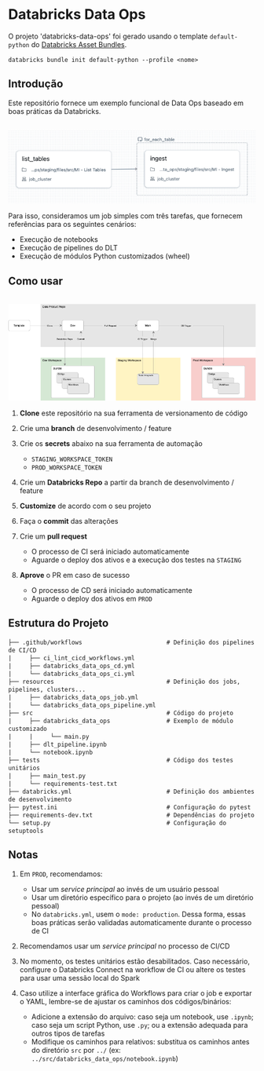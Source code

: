 # Databricks Data Ops

O projeto 'databricks-data-ops' foi gerado usando o template `default-python` do [Databricks Asset Bundles](https://docs.databricks.com/en/dev-tools/bundles/index.html).
```
databricks bundle init default-python --profile <nome>
```

## Introdução

Este repositório fornece um exemplo funcional de Data Ops baseado em boas práticas da Databricks.<br><br>

<img src="https://github.com/vorodrigues/databricks-data-ops/blob/main/img/workflow.png?raw=true" width=1000/>

Para isso, consideramos um job simples com três tarefas, que fornecem referências para os seguintes cenários: 
* Execução de notebooks
* Execução de pipelines do DLT
* Execução de módulos Python customizados (wheel)

## Como usar
<br>
<img src="https://github.com/vorodrigues/databricks-data-ops/blob/main/img/data-ops.png?raw=true" width=1000/>

1. **Clone** este repositório na sua ferramenta de versionamento de código

1. Crie uma **branch** de desenvolvimento / feature

1. Crie os **secrets** abaixo na sua ferramenta de automação
   * `STAGING_WORKSPACE_TOKEN`
   * `PROD_WORKSPACE_TOKEN`

1. Crie um **Databricks Repo** a partir da branch de desenvolvimento / feature

1. **Customize** de acordo com o seu projeto

1. Faça o **commit** das alterações

1. Crie um **pull request**
   * O processo de CI será iniciado automaticamente
   * Aguarde o deploy dos ativos e a execução dos testes na `STAGING`

1. **Aprove** o PR em caso de sucesso
   * O processo de CD será iniciado automaticamente
   * Aguarde o deploy dos ativos em `PROD`

## Estrutura do Projeto

```
├── .github/workflows                        # Definição dos pipelines de CI/CD
|     ├── ci_lint_cicd_workflows.yml
|     ├── databricks_data_ops_cd.yml
|     └── databricks_data_ops_ci.yml
├── resources                                # Definição dos jobs, pipelines, clusters...
|     ├── databricks_data_ops_job.yml
|     └── databricks_data_ops_pipeline.yml
├── src                                      # Código do projeto
|     ├── databricks_data_ops                # Exemplo de módulo customizado
|     |     └── main.py
|     ├── dlt_pipeline.ipynb
|     └── notebook.ipynb
├── tests                                    # Código dos testes unitários
|     ├── main_test.py
|     └── requirements-test.txt
├── databricks.yml                           # Definição dos ambientes de desenvolvimento
├── pytest.ini                               # Configuração do pytest
├── requirements-dev.txt                     # Dependências do projeto
└── setup.py                                 # Configuração do setuptools
```

## Notas

1. Em `PROD`, recomendamos:
   * Usar um *service principal* ao invés de um usuário pessoal
   * Usar um diretório específico para o projeto (ao invés de um diretório pessoal)
   * No `databricks.yml`, usem o `mode: production`. Dessa forma, essas boas práticas serão validadas automaticamente durante o processo de CI

1. Recomendamos usar um *service principal* no processo de CI/CD

1. No momento, os testes unitários estão desabilitados. Caso necessário, configure o Databricks Connect na workflow de CI ou altere os testes para usar uma sessão local do Spark

1. Caso utilize a interface gráfica do Workflows para criar o job e exportar o YAML, lembre-se de ajustar os caminhos dos códigos/binários:
   * Adicione a extensão do arquivo: caso seja um notebook, use `.ipynb`; caso seja um script Python, use `.py`; ou a extensão adequada para outros tipos de tarefas
   * Modifique os caminhos para relativos: substitua os caminhos antes do diretório `src` por `../` (ex: `../src/databricks_data_ops/notebook.ipynb`)